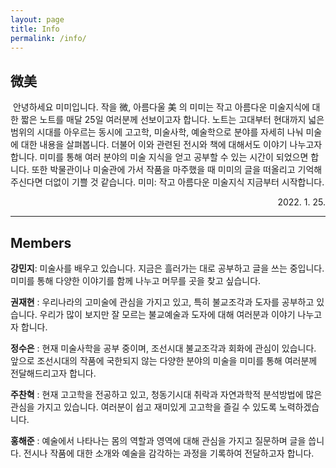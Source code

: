 ```yaml
---
layout: page
title: Info
permalink: /info/
---
```


## 微美
&nbsp;안녕하세요 미미입니다. 작을 微, 아름다울 美 의 미미는 작고 아름다운 미술지식에 대한 짧은 노트를 매달 25일 여러분께 선보이고자 합니다. 노트는 고대부터 현대까지 넓은 범위의 시대를 아우르는 동시에 고고학, 미술사학, 예술학으로 분야를 자세히 나눠 미술에 대한 내용을 살펴봅니다. 더불어 이와 관련된 전시와 책에 대해서도 이야기 나누고자 합니다. 미미를 통해 여러 분야의 미술 지식을 얻고 공부할 수 있는 시간이 되었으면 합니다. 또한 박물관이나 미술관에 가서 작품을 마주했을 때 미미의 글을 떠올리고 기억해주신다면 더없이 기쁠 것 같습니다. 미미: 작고 아름다운 미술지식 지금부터 시작합니다.
<br>
<div style="text-align: right"> 2022. 1. 25. </div>

---

## Members
**강민지**: 미술사를 배우고 있습니다. 지금은 흘러가는 대로 공부하고 글을 쓰는 중입니다. 미미를 통해 다양한 이야기를 함께 나누고 머무를 곳을 찾고 싶습니다. 

**권재현** : 우리나라의 고미술에 관심을 가지고 있고, 특히 불교조각과 도자를 공부하고 있습니다. 우리가 많이 보지만 잘 모르는 불교예술과 도자에 대해 여러분과 이야기 나누고자 합니다.

**정수은** : 현재 미술사학을 공부 중이며, 조선시대 불교조각과 회화에 관심이 있습니다. 앞으로 조선시대의 작품에 국한되지 않는 다양한 분야의 미술을 미미를 통해 여러분께 전달해드리고자 합니다.

**주찬혁** : 현재 고고학을 전공하고 있고, 청동기시대 취락과 자연과학적 분석방법에 많은 관심을 가지고 있습니다. 여러분이 쉽고 재미있게 고고학을 즐길 수 있도록 노력하겠습니다.

**홍해준** : 예술에서 나타나는 몸의 역할과 영역에 대해 관심을 가지고 질문하며 글을 씁니다. 전시나 작품에 대한 소개와 예술을 감각하는 과정을 기록하여 전달하고자 합니다.
